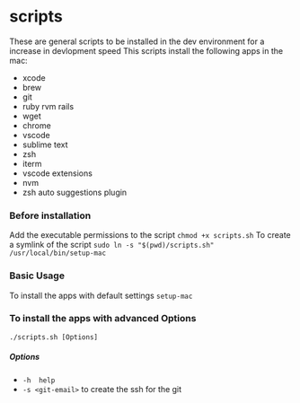 # scripts
These are general scripts to be installed in  the dev environment for a increase in devlopment speed
This scripts install the following apps in the mac:
  * xcode
  * brew
  * git
  * ruby rvm rails
  * wget
  * chrome
  * vscode
  * sublime text
  * zsh
  * iterm
  * vscode extensions
  * nvm
  * zsh auto suggestions plugin


### Before installation
Add the executable permissions to the script
`chmod +x scripts.sh`
To create a symlink of the script
`sudo ln -s "$(pwd)/scripts.sh" /usr/local/bin/setup-mac`

### Basic Usage
To install the apps with default settings
`setup-mac`

### To install the apps with advanced Options
`./scripts.sh [Options]`

##### Options

  * `-h  help`
  * `-s <git-email>` to create the ssh for the git 
